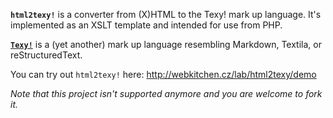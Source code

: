 **`html2texy!`** is a converter from (X)HTML to the Texy! mark up language. It's implemented as an XSLT template and intended for use from PHP.

**[`Texy!`](http://texy.info/en/)** is a (yet another) mark up language resembling Markdown, Textila, or reStructuredText.

You can try out `html2texy!` here: http://webkitchen.cz/lab/html2texy/demo

*Note that this project isn't supported anymore and you are welcome to fork it.*

